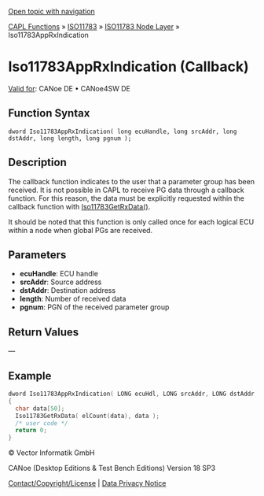 [Open topic with navigation](../../../../../../CANoeDEFamily.htm#Topics/CAPLFunctions/ISO11783/ISONodeLayer/Functions/CAPLfunctionIso11783AppRxIndication.md)

[CAPL Functions](../../../CAPLfunctions.md) » [ISO11783](../../CAPLfunctionsISO11783Overview.md) » [ISO11783 Node Layer](../CAPLfunctionsISONLOverview.md) » Iso11783AppRxIndication

# Iso11783AppRxIndication (Callback)

[Valid for](../../../../Shared/FeatureAvailability.md):  CANoe DE • CANoe4SW DE

## Function Syntax

```
dword Iso11783AppRxIndication( long ecuHandle, long srcAddr, long dstAddr, long length, long pgnum );
```

## Description

The callback function indicates to the user that a parameter group has been received. It is not possible in CAPL to receive PG data through a callback function. For this reason, the data must be explicitly requested within the callback function with [Iso11783GetRxData()](CAPLfunctionIso11783GetRxData.md).

It should be noted that this function is only called once for each logical ECU within a node when global PGs are received.

## Parameters

- **ecuHandle**: ECU handle
- **srcAddr**: Source address
- **dstAddr**: Destination address
- **length**: Number of received data
- **pgnum**: PGN of the received parameter group

## Return Values

—

## Example

```c
dword Iso11783AppRxIndication( LONG ecuHdl, LONG srcAddr, LONG dstAddr, LONG len, LONG pgNumber)
{
  char data[50];
  Iso11783GetRxData( elCount(data), data );
  /* user code */
  return 0;
}
```

© Vector Informatik GmbH

CANoe (Desktop Editions & Test Bench Editions) Version 18 SP3

[Contact/Copyright/License](../../../../Shared/ContactCopyrightLicense.md) | [Data Privacy Notice](https://www.vector.com/int/en/company/get-info/privacy-policy/)
